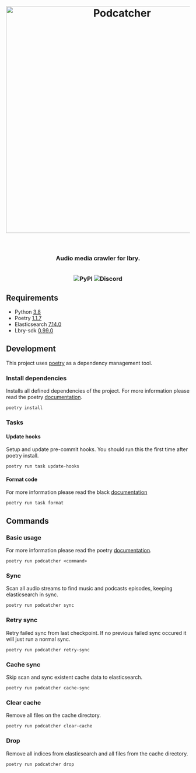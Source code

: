 <h1 align=center>
  <img alt="Podcatcher" src="https://user-images.githubusercontent.com/14793624/126025087-08fae6dd-e9d3-4eed-9f3a-aa15661553e3.png" width="620px" />
</h1>
<br/>
<h3 align="center">
  <p>Audio media crawler for lbry.</p>
  <br/>
  <img alt="PyPI" src="https://img.shields.io/pypi/v/merge?style=for-the-badge">

  <img alt="Discord" src="https://img.shields.io/discord/557272918854336513?style=for-the-badge&logo=discord&logoColor=white">
</h3>


## Requirements

- Python [3.8](https://www.python.org/)
- Poetry [1.1.7](https://python-poetry.org/)
- Elasticsearch [7.14.0](https://www.elastic.co/downloads/elasticsearch)
- Lbry-sdk [0.99.0](https://github.com/lbryio/lbry-sdk)


## Development
This project uses [poetry](https://python-poetry.org/) as a dependency management tool.

### Install dependencies
Installs all defined dependencies of the project.
For more information please read the poetry [documentation](https://python-poetry.org/docs/basic-usage/#installing-dependencies).

```shell
poetry install
```
### Tasks
#### Update hooks
Setup and update pre-commit hooks. You should run this the first time after poetry install.
```shell
poetry run task update-hooks
```

#### Format code
For more information please read the black [documentation](https://github.com/psf/black)
```shell
poetry run task format
```

## Commands

### Basic usage

For more information please read the poetry [documentation](https://python-poetry.org/docs/basic-usage/#using-poetry-run).

```shell
poetry run podcatcher <command>
```


### Sync
Scan all audio streams to find music and podcasts episodes, keeping elasticsearch in sync.

```shell
poetry run podcatcher sync
```

### Retry sync

Retry failed sync from last checkpoint. If no previous failed sync occured it will just run a normal sync.
```shell
poetry run podcatcher retry-sync
```

### Cache sync
Skip scan and sync existent cache data to elasticsearch.

```shell
poetry run podcatcher cache-sync
```

### Clear cache
Remove all files on the cache directory.
```shell
poetry run podcatcher clear-cache
```

### Drop
Remove all indices from elasticsearch and all files from the cache directory.

```shell
poetry run podcatcher drop
```
